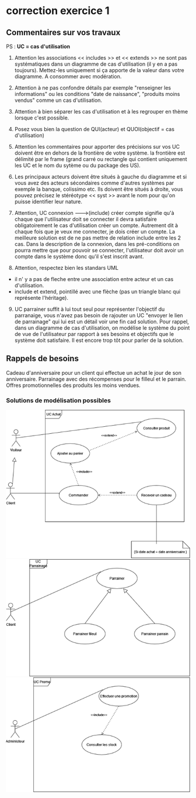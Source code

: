# correction exercice 1

## Commentaires sur vos travaux

PS : **UC = cas d'utilisation**

1. Attention les associations << includes >> et << extends >> ne sont pas systématiques dans un diagramme de cas d'utilisation (il y en a pas toujours). Mettez-les uniquement si ça apporte de la valeur dans votre diagramme.
A consommer avec modération.

2. Attention à ne pas confondre détails par exemple "renseigner les informations" ou les conditions "date de naissance", "produits moins vendus" comme un cas d'utilisation.

3. Attention à bien séparer les cas d'utilisation et à les regrouper en thème lorsque c'est possible.

4. Posez vous bien la question de QUI(acteur) et QUOI(objectif  = cas d'utilisation)

5. Attention les commentaires pour apporter des précisions sur vos UC doivent être en dehors de la frontière de votre système. la frontière est délimité par le frame (grand carré ou rectangle qui contient uniquement les UC et le nom du sytème ou du package des US).

6. Les principaux acteurs doivent être situés à gauche du diagramme et si vous avez des acteurs sécondaires comme d'autres systèmes par exemple la banque, colissimo etc. Ils doivent être situés à droite, vous pouvez précisez le stéréotype << syst >> avant le nom pour qu'on puisse identifier leur nature.

7. Attention, UC connexion --->(include) créer compte signifie qu'à chaque que l'utilisateur doit se connecter il devra satisfaire obligatoirement le cas d'utilisation créer un compte. Autrement dit à chaque fois que je veux me connecter, je dois créer un compte. La meilleure solution est de ne pas mettre de relation include entre les 2 cas.
Dans la description de la connexion, dans les pré-conditions on pourra mettre que pour pouvoir se connecter, l'utilisateur doit avoir un compte dans le système donc qu'il s'est inscrit avant.

8. Attention, respectez bien les standars UML
- il n' y a pas de fleche entre une association entre acteur et un cas d'utilisation.
- include et extend, pointillé avec une flèche (pas un triangle blanc qui représente l'héritage).

9. UC parrainer suffit à lui tout seul pour représenter l'objectif du parranaige, vous n'avez pas besoin de rajouter un UC "envoyer le lien de parrainage" qui lui est un détail voir une fin cad solution. Pour rappel, dans un diagramme de cas d'utilisation, on modélise le système du point de vue de l'utilisateur par rapport à ses besoins et objectifs que le système doit satisfaire. Il est encore trop tôt pour parler de la solution.



## Rappels de besoins


Cadeau d'anniversaire pour un client qui effectue un achat le jour de son anniversaire.
Parrainage avec des récompenses pour le filleul et le parrain.
Offres promotionnelles des produits les moins vendues.

### Solutions de modélisation possibles

![uc_achat](img/uc_achat.png)
![parrain](img/uc_parrainage.png)
![promo](img/uc_promo.png)
